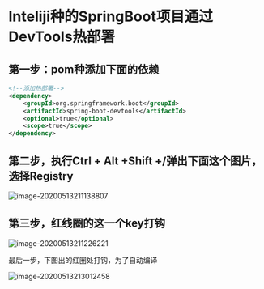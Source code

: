 # Inteliji种的SpringBoot项目通过DevTools热部署



## 第一步：pom种添加下面的依赖

```xml
<!--添加热部署-->
<dependency>
    <groupId>org.springframework.boot</groupId>
    <artifactId>spring-boot-devtools</artifactId>
    <optional>true</optional>
    <scope>true</scope>
</dependency>
```

## 第二步，执行Ctrl + Alt +Shift +/弹出下面这个图片，选择Registry

![image-20200513211138807](C:\Users\wxc\AppData\Roaming\Typora\typora-user-images\image-20200513211138807.png)



## 第三步，红线圈的这一个key打钩

![image-20200513211226221](C:\Users\wxc\AppData\Roaming\Typora\typora-user-images\image-20200513211226221.png)

最后一步，下图出的红圈处打钩，为了自动编译

![image-20200513213012458](C:\Users\wxc\AppData\Roaming\Typora\typora-user-images\image-20200513213012458.png)